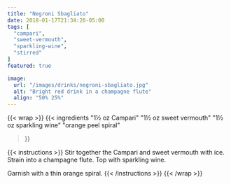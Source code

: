 ```yaml
---
title: "Negroni Sbagliato"
date: 2018-01-17T21:34:20-05:00
tags: [
  "campari",
  "sweet-vermouth",
  "sparkling-wine",
  "stirred"
]
featured: true

image:
  url: "/images/drinks/negroni-sbagliato.jpg"
  alt: "Bright red drink in a champagne flute"
  align: "50% 25%"
---
```

{{< wrap >}}
{{< ingredients
  "1½ oz Campari"
  "1½ oz sweet vermouth"
  "1½ oz sparkling wine"
  "orange peel spiral"
>}}


{{< instructions >}}
Stir together the Campari and sweet vermouth with ice. Strain into a champagne flute. Top with sparkling wine.

Garnish with a thin orange spiral.
{{< /instructions >}}
{{< /wrap >}}
